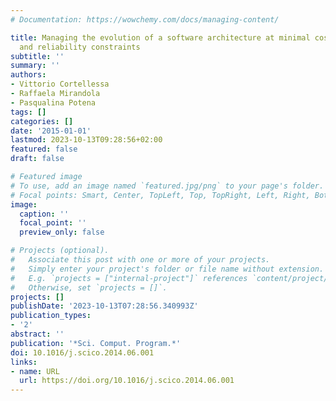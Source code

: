 ```yaml
---
# Documentation: https://wowchemy.com/docs/managing-content/

title: Managing the evolution of a software architecture at minimal cost under performance
  and reliability constraints
subtitle: ''
summary: ''
authors:
- Vittorio Cortellessa
- Raffaela Mirandola
- Pasqualina Potena
tags: []
categories: []
date: '2015-01-01'
lastmod: 2023-10-13T09:28:56+02:00
featured: false
draft: false

# Featured image
# To use, add an image named `featured.jpg/png` to your page's folder.
# Focal points: Smart, Center, TopLeft, Top, TopRight, Left, Right, BottomLeft, Bottom, BottomRight.
image:
  caption: ''
  focal_point: ''
  preview_only: false

# Projects (optional).
#   Associate this post with one or more of your projects.
#   Simply enter your project's folder or file name without extension.
#   E.g. `projects = ["internal-project"]` references `content/project/deep-learning/index.md`.
#   Otherwise, set `projects = []`.
projects: []
publishDate: '2023-10-13T07:28:56.340993Z'
publication_types:
- '2'
abstract: ''
publication: '*Sci. Comput. Program.*'
doi: 10.1016/j.scico.2014.06.001
links:
- name: URL
  url: https://doi.org/10.1016/j.scico.2014.06.001
---
```

